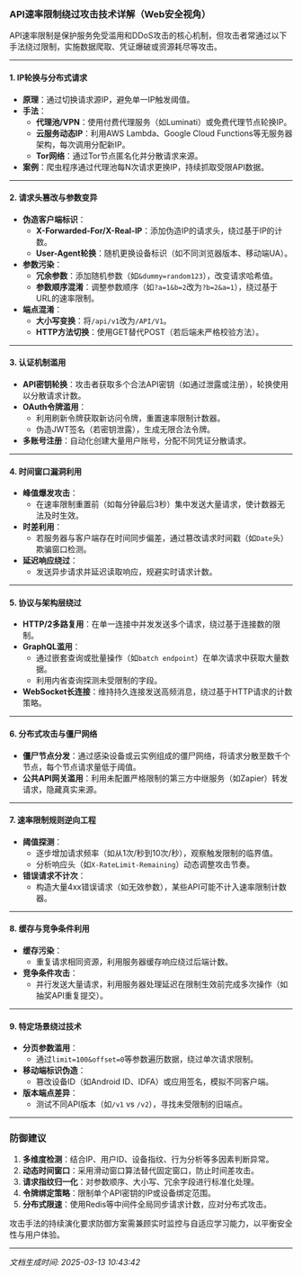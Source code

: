 

### API速率限制绕过攻击技术详解（Web安全视角）

API速率限制是保护服务免受滥用和DDoS攻击的核心机制，但攻击者常通过以下手法绕过限制，实施数据爬取、凭证爆破或资源耗尽等攻击。

---

#### **1. IP轮换与分布式请求**
- **原理**：通过切换请求源IP，避免单一IP触发阈值。
- **手法**：
  - **代理池/VPN**：使用付费代理服务（如Luminati）或免费代理节点轮换IP。
  - **云服务动态IP**：利用AWS Lambda、Google Cloud Functions等无服务器架构，每次调用分配新IP。
  - **Tor网络**：通过Tor节点匿名化并分散请求来源。
- **案例**：爬虫程序通过代理池每N次请求更换IP，持续抓取受限API数据。

---

#### **2. 请求头篡改与参数变异**
- **伪造客户端标识**：
  - **X-Forwarded-For/X-Real-IP**：添加伪造IP的请求头，绕过基于IP的计数。
  - **User-Agent轮换**：随机更换设备标识（如不同浏览器版本、移动端UA）。
- **参数污染**：
  - **冗余参数**：添加随机参数（如`&dummy=random123`），改变请求哈希值。
  - **参数顺序混淆**：调整参数顺序（如`?a=1&b=2`改为`?b=2&a=1`），绕过基于URL的速率限制。
- **端点混淆**：
  - **大小写变换**：将`/api/v1`改为`/API/V1`。
  - **HTTP方法切换**：使用GET替代POST（若后端未严格校验方法）。

---

#### **3. 认证机制滥用**
- **API密钥轮换**：攻击者获取多个合法API密钥（如通过泄露或注册），轮换使用以分散请求计数。
- **OAuth令牌滥用**：
  - 利用刷新令牌获取新访问令牌，重置速率限制计数器。
  - 伪造JWT签名（若密钥泄露），生成无限合法令牌。
- **多账号注册**：自动化创建大量用户账号，分配不同凭证分散请求。

---

#### **4. 时间窗口漏洞利用**
- **峰值爆发攻击**：
  - 在速率限制重置前（如每分钟最后3秒）集中发送大量请求，使计数器无法及时生效。
- **时差利用**：
  - 若服务器与客户端存在时间同步偏差，通过篡改请求时间戳（如`Date`头）欺骗窗口检测。
- **延迟响应绕过**：
  - 发送异步请求并延迟读取响应，规避实时请求计数。

---

#### **5. 协议与架构层绕过**
- **HTTP/2多路复用**：在单一连接中并发发送多个请求，绕过基于连接数的限制。
- **GraphQL滥用**：
  - 通过嵌套查询或批量操作（如`batch endpoint`）在单次请求中获取大量数据。
  - 利用内省查询探测未受限制的字段。
- **WebSocket长连接**：维持持久连接发送高频消息，绕过基于HTTP请求的计数策略。

---

#### **6. 分布式攻击与僵尸网络**
- **僵尸节点分发**：通过感染设备或云实例组成的僵尸网络，将请求分散至数千个节点，每个节点请求量低于阈值。
- **公共API网关滥用**：利用未配置严格限制的第三方中继服务（如Zapier）转发请求，隐藏真实来源。

---

#### **7. 速率限制规则逆向工程**
- **阈值探测**：
  - 逐步增加请求频率（如从1次/秒到10次/秒），观察触发限制的临界值。
  - 分析响应头（如`X-RateLimit-Remaining`）动态调整攻击节奏。
- **错误请求不计次**：
  - 构造大量4xx错误请求（如无效参数），某些API可能不计入速率限制计数器。

---

#### **8. 缓存与竞争条件利用**
- **缓存污染**：
  - 重复请求相同资源，利用服务器缓存响应绕过后端计数。
- **竞争条件攻击**：
  - 并行发送大量请求，利用服务器处理延迟在限制生效前完成多次操作（如抽奖API重复提交）。

---

#### **9. 特定场景绕过技术**
- **分页参数滥用**：
  - 通过`limit=100&offset=0`等参数遍历数据，绕过单次请求限制。
- **移动端标识伪造**：
  - 篡改设备ID（如Android ID、IDFA）或应用签名，模拟不同客户端。
- **版本端点差异**：
  - 测试不同API版本（如`/v1` vs `/v2`），寻找未受限制的旧端点。

---

### **防御建议**
1. **多维度检测**：结合IP、用户ID、设备指纹、行为分析等多因素判断异常。
2. **动态时间窗口**：采用滑动窗口算法替代固定窗口，防止时间差攻击。
3. **请求指纹归一化**：对参数顺序、大小写、冗余字段进行标准化处理。
4. **令牌绑定策略**：限制单个API密钥的IP或设备绑定范围。
5. **分布式限速**：使用Redis等中间件全局同步请求计数，应对分布式攻击。

攻击手法的持续演化要求防御方案需兼顾实时监控与自适应学习能力，以平衡安全性与用户体验。

---

*文档生成时间: 2025-03-13 10:43:42*













